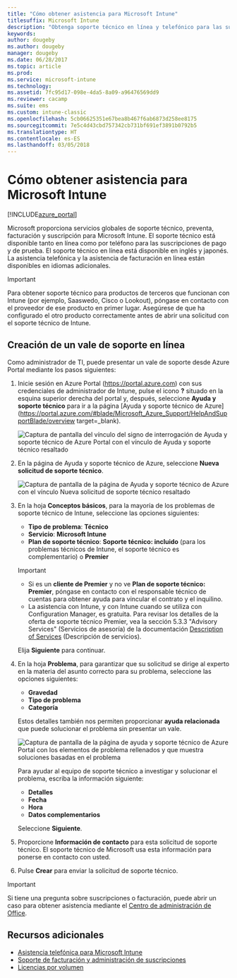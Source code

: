 ```yaml
---
title: "Cómo obtener asistencia para Microsoft Intune"
titlesuffix: Microsoft Intune
description: "Obtenga soporte técnico en línea y telefónico para las suscripciones de prueba y de pago de Microsoft Intune."
keywords: 
author: dougeby
ms.author: dougeby
manager: dougeby
ms.date: 06/28/2017
ms.topic: article
ms.prod: 
ms.service: microsoft-intune
ms.technology: 
ms.assetid: 7fc95d17-098e-4da5-8a09-a96476569dd9
ms.reviewer: cacamp
ms.suite: ems
ms.custom: intune-classic
ms.openlocfilehash: 5cb06625351e67bea8b467f6ab6873d258ee8175
ms.sourcegitcommit: 7e5c4d43cbd757342cb731bf691ef3891b0792b5
ms.translationtype: HT
ms.contentlocale: es-ES
ms.lasthandoff: 03/05/2018
---
```

# <a name="how-to-get-support-for-microsoft-intune"></a>Cómo obtener asistencia para Microsoft Intune

[!INCLUDE[azure_portal](./includes/note-for-both-portals.md)]

Microsoft proporciona servicios globales de soporte técnico, preventa, facturación y suscripción para Microsoft Intune. El soporte técnico está disponible tanto en línea como por teléfono para las suscripciones de pago y de prueba. El soporte técnico en línea está disponible en inglés y japonés. La asistencia telefónica y la asistencia de facturación en línea están disponibles en idiomas adicionales.

>[!IMPORTANT]
> Para obtener soporte técnico para productos de terceros que funcionan con Intune (por ejemplo, Saaswedo, Cisco o Lookout), póngase en contacto con el proveedor de ese producto en primer lugar. Asegúrese de que ha configurado el otro producto correctamente antes de abrir una solicitud con el soporte técnico de Intune.

## <a name="create-an-online-support-ticket"></a>Creación de un vale de soporte en línea

Como administrador de TI, puede presentar un vale de soporte desde Azure Portal mediante los pasos siguientes:

1. Inicie sesión en Azure Portal (https://portal.azure.com) con sus credenciales de administrador de Intune, pulse el icono **?** situado en la esquina superior derecha del portal y, después, seleccione **Ayuda y soporte técnico** para ir a la página [Ayuda y soporte técnico de Azure](https://portal.azure.com/#blade/Microsoft_Azure_Support/HelpAndSupportBlade/overview target=_blank).

    ![Captura de pantalla del vínculo del signo de interrogación de Ayuda y soporte técnico de Azure Portal con el vínculo de Ayuda y soporte técnico resaltado](./media/azure-get-support.png)

2. En la página de Ayuda y soporte técnico de Azure, seleccione **Nueva solicitud de soporte técnico**.

    ![Captura de pantalla de la página de Ayuda y soporte técnico de Azure con el vínculo Nueva solicitud de soporte técnico resaltado](./media/azure-support-ticket-link.png)

3. En la hoja **Conceptos básicos**, para la mayoría de los problemas de soporte técnico de Intune, seleccione las opciones siguientes:
    - **Tipo de problema**: **Técnico**
    - **Servicio**: **Microsoft Intune**
    - **Plan de soporte técnico**: **Soporte técnico: incluido** (para los problemas técnicos de Intune, el soporte técnico es complementario) o **Premier**
    
    >[!IMPORTANT]
    >- Si es un **cliente de Premier** y no ve **Plan de soporte técnico: Premier**, póngase en contacto con el responsable técnico de cuentas para obtener ayuda para vincular el contrato y el inquilino.
    >- La asistencia con Intune, y con Intune cuando se utiliza con Configuration Manager, es gratuita. Para revisar los detalles de la oferta de soporte técnico Premier, vea la sección 5.3.3 "Advisory Services" (Servicios de asesoría) de la documentación [Description of Services](https://enterprise.microsoft.com/en-us/services/services-list/) (Descripción de servicios).

    Elija **Siguiente** para continuar.

4. En la hoja **Problema**, para garantizar que su solicitud se dirige al experto en la materia del asunto correcto para su problema, seleccione las opciones siguientes:

    - **Gravedad**
    - **Tipo de problema**
    - **Categoría**

    Estos detalles también nos permiten proporcionar **ayuda relacionada** que puede solucionar el problema sin presentar un vale.

    ![Captura de pantalla de la página de ayuda y soporte técnico de Azure Portal con los elementos de problema rellenados y que muestra soluciones basadas en el problema](./media/support-need-solutions.png)

    Para ayudar al equipo de soporte técnico a investigar y solucionar el problema, escriba la información siguiente:
    
    - **Detalles**
    - **Fecha**
    - **Hora**
    - **Datos complementarios**

    Seleccione **Siguiente**.

5. Proporcione **Información de contacto** para esta solicitud de soporte técnico. El soporte técnico de Microsoft usa esta información para ponerse en contacto con usted.
6. Pulse **Crear** para enviar la solicitud de soporte técnico.

>[!IMPORTANT]
>Si tiene una pregunta sobre suscripciones o facturación, puede abrir un caso para obtener asistencia mediante el [Centro de administración de Office](https://portal.office.com/Support/SupportEntry.aspx).

## <a name="additional-resources"></a>Recursos adicionales
- [Asistencia telefónica para Microsoft Intune](phone-support-contact.md)
- [Soporte de facturación y administración de suscripciones](https://support.office.com/article/Contact-Office-365-for-business-support-Admin-Help-32a17ca7-6fa0-4870-8a8d-e25ba4ccfd4b)
- [Licencias por volumen](http://go.microsoft.com/fwlink/p/?LinkID=282015)
